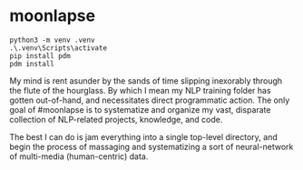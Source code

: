 # moonlapse

```
python3 -m venv .venv
.\.venv\Scripts\activate
pip install pdm
pdm install
```

My mind is rent asunder by the sands of time slipping inexorably through the flute of the hourglass. By which I mean my NLP training folder has gotten out-of-hand, and necessitates direct programmatic action. The only goal of #moonlapse is to systematize and organize my vast, disparate collection of NLP-related projects, knowledge, and code.

The best I can do is jam everything into a single top-level directory, and begin the process of massaging and systematizing a sort of neural-network of multi-media (human-centric) data.